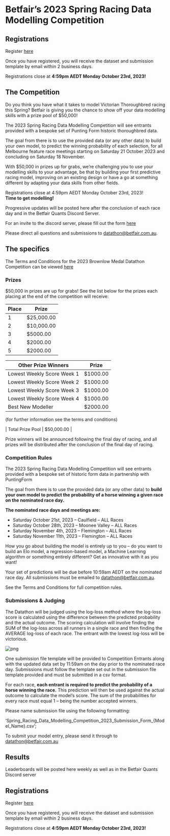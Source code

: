 # Betfair’s 2023 Spring Racing Data Modelling Competition

## Registrations

Register [here](https://forms.office.com/r/Ax8dibyrFK)

Once you have registered, you will receive the dataset and submission template by email within 2 business days.

Registrations close at **4:59pm AEDT Monday October 23rd, 2023!**

## The Competition

Do you think you have what it takes to model Victorian Thoroughbred racing this Spring? Betfair is giving you the chance to show off your data modelling skills with a prize pool of $50,000! 

The 2023 Spring Racing Data Modelling Competition will see entrants provided with a bespoke set of Punting Form historic thoroughbred data. 

The goal from there is to use the provided data (or any other data) to build your own model, to predict the winning probability of each selection, for all Melbourne feature race meetings starting on Saturday 21 October 2023 and concluding on Saturday 18 November. 

With $50,000 in prizes up for grabs, we’re challenging you to use your modelling skills to your advantage, be that by building your first predictive racing model, improving on an existing design or have a go at something different by adapting your data skills from other fields. 

Registrations close at 4:59pm AEDT Monday October 23rd, 2023!  
**Time to get modelling!**

Progressive updates will be posted here after the conclusion of each race day and in the Betfair Quants Discord Server.

For an invite to the discord server, please fill out the form [here](https://forms.office.com/r/ZG9ea1xQj1 )

Please direct all questions and submissions to [datathon@betfair.com.au](mailto:datathon@betfair.com.au).

## The specifics

The Terms and Conditions for the 2023 Brownlow Medal Datathon Competition can be viewed [here](../assets/SPDMC_2023_TCs.pdf)

### Prizes

$50,000 in prizes are up for grabs!
See the list below for the prizes each placing at the end of the competition will receive:

| Place | Prize |
| --- | --- |
| 1 | $25,000.00 |
| 2 | $10,000.00 |
| 3 | $5000.00 |
| 4 | $2000.00 |
| 5 | $2000.00 |

| Other Prize Winners | Prize |
| --- | --- |
| Lowest Weekly Score Week 1 | $1000.00 |
| Lowest Weekly Score Week 2 | $1000.00 |
| Lowest Weekly Score Week 3 | $1000.00 |
| Lowest Weekly Score Week 4 | $1000.00 |
| Best New Modeller | $2000.00 |

(for further information see the terms and conditions) 

| Total Prize Pool | $50,000.00 | 

Prize winners will be announced following the final day of racing, and all prizes will be distributed after the conclusion of the final day of racing. 

### Competition Rules

The 2023 Spring Racing Data Modelling Competition will see entrants provided with a bespoke set of historic form data in partnership with PuntingForm 

The goal from there is to use the provided data (or any other data) to **build your own model to predict the probability of a horse winning a given race on the nominated race day.**

**The nominated race days and meetings are:**

 - Saturday October 21st, 2023 – Caulfield – ALL Races 
 - Saturday October 28th, 2023 – Moonee Valley – ALL Races 
 - Saturday November 4th, 2023 – Flemington – ALL Races 
 - Saturday November 11th, 2023 – Flemington – ALL Races 

How you go about building the model is entirely up to you – do you want to build an Elo model, a regression-based model, a Machine Learning algorithm or something entirely different? Get as innovative with it as you want! 

Your set of predictions will be due before 10:59am AEDT on the nominated race day. All submissions must be emailed to [datathon@betfair.com.au](mailto:datathon@betfair.com.au).

See the Terms and Conditions for full competition rules.

### Submissions & Judging

The Datathon will be judged using the log-loss method where the log-loss score is calculated using the difference between the predicted probability and the actual outcome. The scoring calculation will involve finding the SUM of the log-loss across all runners in a single race and then finding the AVERAGE log-loss of each race. The entrant with the lowest log-loss will be victorious.

![png](../img/LogLoss.PNG)

One submission file template will be provided to Competition Entrants along with the updated data set by 11:59am on the day prior to the nominated race day. Submissions must follow the template set out in the submission file template provided and must be submitted in a csv format. 

For each race, **each entrant is required to predict the probability of a horse winning the race.** This prediction will then be used against the actual outcome to calculate the model’s score. The sum of the probabilities for every race must equal 1 – being the number accepted winners. 

Please name submission file using the following formatting: 

‘Spring_Racing_Data_Modelling_Competition_2023_Submission_Form_{Model_Name}.csv’; 

To submit your model entry, please send it through to [datathon@betfair.com.au](mailto:datathon@betfair.com.au)

## Results

Leaderboards will be posted here weekly as well as in the Betfair Quants Discord server

## Registrations

Register [here](https://forms.office.com/r/Ax8dibyrFK)

Once you have registered, you will receive the dataset and submission template by email within 2 business days.

Registrations close at **4:59pm AEDT Monday October 23rd, 2023!**